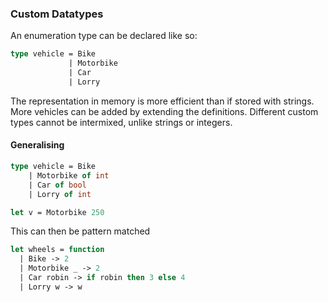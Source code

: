 ### Custom Datatypes
An enumeration type can be declared like so:
```ocaml
type vehicle = Bike
             | Motorbike
             | Car
             | Lorry
```
The representation in memory is more efficient than if stored with strings. More vehicles can be added by extending the definitions. Different custom types cannot be intermixed, unlike strings or integers.

#### Generalising
```ocaml
type vehicle = Bike
    | Motorbike of int
    | Car of bool
    | Lorry of int

let v = Motorbike 250
```
This can then be pattern matched
```ocaml
let wheels = function
  | Bike -> 2
  | Motorbike _ -> 2
  | Car robin -> if robin then 3 else 4
  | Lorry w -> w
```
